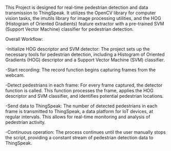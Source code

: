 This Project is designed for real-time pedestrian detection and data transmission to ThingSpeak. It utilizes the OpenCV library for computer vision tasks, the imutils library for image processing utilities, and the HOG (Histogram of Oriented Gradients) feature extractor with a pre-trained SVM (Support Vector Machine) classifier for pedestrian detection.

Overall Workflow:

-Initialize HOG descriptor and SVM detector: The project sets up the necessary tools for pedestrian detection, including a Histogram of Oriented Gradients (HOG) descriptor and a Support Vector Machine (SVM) classifier.

-Start recording: The record function begins capturing frames from the webcam.

-Detect pedestrians in each frame: For every frame captured, the detector function is called. This function processes the frame, applies the HOG descriptor and SVM classifier, and identifies potential pedestrian locations.

-Send data to ThingSpeak: The number of detected pedestrians in each frame is transmitted to ThingSpeak, a data platform for IoT devices, at regular intervals. This allows for real-time monitoring and analysis of pedestrian activity.

-Continuous operation: The process continues until the user manually stops the script, providing a constant stream of pedestrian detection data to ThingSpeak.
